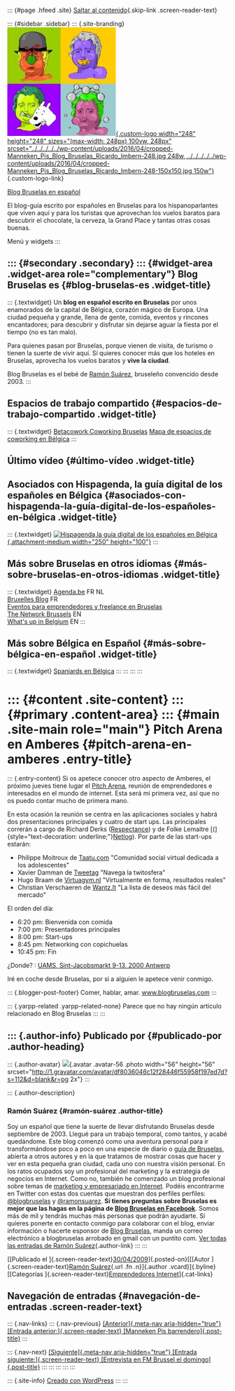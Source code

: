 ::: {#page .hfeed .site}
[Saltar al
contenido](../../../../../index.html?p=314#content){.skip-link
.screen-reader-text}

::: {#sidebar .sidebar}
::: {.site-branding}
[![](../../../../../wp-content/uploads/2016/04/cropped-Manneken_Pis_Blog_Bruselas_Ricardo_Imbern-248.jpg){.custom-logo
width="248" height="248" sizes="(max-width: 248px) 100vw, 248px"
srcset="../../../../../wp-content/uploads/2016/04/cropped-Manneken_Pis_Blog_Bruselas_Ricardo_Imbern-248.jpg 248w, ../../../../../wp-content/uploads/2016/04/cropped-Manneken_Pis_Blog_Bruselas_Ricardo_Imbern-248-150x150.jpg 150w"}](../../../../../index.html){.custom-logo-link}

[Blog Bruselas en español](../../../../../index.html)

El blog-guía escrito por españoles en Bruselas para los hispanoparlantes
que viven aquí y para los turistas que aprovechan los vuelos baratos
para descubrir el chocolate, la cerveza, la Grand Place y tantas otras
cosas buenas.

Menú y widgets
:::

::: {#secondary .secondary}
::: {#widget-area .widget-area role="complementary"}
Blog Bruselas es {#blog-bruselas-es .widget-title}
----------------

::: {.textwidget}
Un **blog en español escrito en Bruselas** por unos enamorados de la
capital de Bélgica, corazón mágico de Europa. Una ciudad pequeña y
grande, llena de gente, comida, eventos y rincones encantadores; para
descubrir y disfrutar sin dejarse aguar la fiesta por el tiempo (no es
tan malo).

Para quienes pasan por Bruselas, porque vienen de visita, de turismo o
tienen la suerte de vivir aquí. Sí quieres conocer más que los hoteles
en Bruselas, aprovecha los vuelos baratos y **vive la ciudad**.

Blog Bruselas es el bebé de [Ramón Suárez](http://www.ramonsuarez.com),
bruseleño convencido desde 2003.
:::

Espacios de trabajo compartido {#espacios-de-trabajo-compartido .widget-title}
------------------------------

::: {.textwidget}
[Betacowork Coworking Bruselas](http://www.betacowork.com) [Mapa de
espacios de coworking en Bélgica](http://coworkingbelgium.com)
:::

Último vídeo {#último-vídeo .widget-title}
------------

Asociados con Hispagenda, la guía digital de los españoles en Bélgica {#asociados-con-hispagenda-la-guía-digital-de-los-españoles-en-bélgica .widget-title}
---------------------------------------------------------------------

::: {.textwidget}
[![Hispagenda,la guía digital de los españoles en
Bélgica](../../../../../wp-content/uploads/2010/04/Hispagenda-250px.gif "Hispagenda, la guía digital de los españoles en Bélgica"){.attachment-medium
width="250" height="100"}](http://www.hispagenda.com)
:::

Más sobre Bruselas en otros idiomas {#más-sobre-bruselas-en-otros-idiomas .widget-title}
-----------------------------------

::: {.textwidget}
[Agenda.be](http://www.agenda.be) FR NL\
[Bruxelles Blog](http://www.bxlblog.be/) FR\
[Eventos para emprendedores y freelance en
Bruselas](http://www.betacowork.com/events/)\
[The Network
Brussels](http://groups.yahoo.com/group/TheNetworkBrussels/) EN\
[What\'s up in Belgium](http://www.whatsupin.be/) EN
:::

Más sobre Bélgica en Español {#más-sobre-bélgica-en-español .widget-title}
----------------------------

::: {.textwidget}
[Spaniards en Bélgica](http://www.spaniards.es/paises/belgica)
:::
:::
:::
:::

::: {#content .site-content}
::: {#primary .content-area}
::: {#main .site-main role="main"}
Pitch Arena en Amberes {#pitch-arena-en-amberes .entry-title}
======================

::: {.entry-content}
Si os apetece conocer otro aspecto de Amberes, el próximo jueves tiene
lugar el [Pitch
Arena](http://pitcharena.list-manage.com/track/click?u=34b943447b114ecb7489eda49&id=82cd262d55&e=2e73eb1141),
reunión de emprendedores e interesados en el mundo de internet. Esta
será mi primera vez, así que no os puedo contar mucho de primera mano.

En esta ocasión la reunión se centra en las aplicaciones sociales y
habrá dos presentaciones principales y cuatro de start ups. Las
principales correrán a cargo de Richard Derks
([Respectance](http://pitcharena.list-manage.com/track/click?u=34b943447b114ecb7489eda49&id=56e9124c00&e=2e73eb1141))
y de Folke Lemaitre
[(]{style="text-decoration: underline;"}[Netlog](http://pitcharena.list-manage.com/track/click?u=34b943447b114ecb7489eda49&id=d11bb0f7e9&e=2e73eb1141)).
Por parte de las start-ups estarán:

-   Philippe Moitroux de
    [Taatu.com](http://pitcharena.list-manage.com/track/click?u=34b943447b114ecb7489eda49&id=138199b023&e=2e73eb1141)
    "Comunidad social virtual dedicada a los adolescentes"
-   Xavier Damman de
    [Tweetag](http://pitcharena.list-manage.com/track/click?u=34b943447b114ecb7489eda49&id=55beceaa4c&e=2e73eb1141)
    "Navega la twitosfera"
-   Hugo Braam de
    [Virtuagym.nl](http://pitcharena.list-manage.com/track/click?u=34b943447b114ecb7489eda49&id=8870aa0fcd&e=2e73eb1141)
    "Virtualmente en forma, resultados reales"
-   Christian Verschaeren de
    [Wantz.It](http://pitcharena.list-manage.com/track/click?u=34b943447b114ecb7489eda49&id=83c6195d6b&e=2e73eb1141)
    "La lista de deseos más fácil del mercado"

El orden del día:

-   6:20 pm: Bienvenida con comida
-   7:00 pm: Presentadores principales
-   8:00 pm: Start-ups
-   8:45 pm: Networking con copichuelas
-   10:45 pm: Fin

¿Donde? : [UAMS, Sint-Jacobsmarkt 9-13, 2000
Antwerp](http://pitcharena.list-manage.com/track/click?u=34b943447b114ecb7489eda49&id=f7a0d78f83&e=2e73eb1141)

Iré en coche desde Bruselas, por si a alguien le apetece venir conmigo.

::: {.blogger-post-footer}
Comer, hablar, amar. www.blogbruselas.com
:::

::: {.yarpp-related .yarpp-related-none}
Parece que no hay ningún artículo relacionado en Blog Bruselas
:::
:::

::: {.author-info}
Publicado por {#publicado-por .author-heading}
-------------

::: {.author-avatar}
![](http://1.gravatar.com/avatar/df8036046c12f28446f55958f197ed7d?s=56&d=blank&r=pg){.avatar
.avatar-56 .photo width="56" height="56"
srcset="http://1.gravatar.com/avatar/df8036046c12f28446f55958f197ed7d?s=112&d=blank&r=pg 2x"}
:::

::: {.author-description}
### Ramón Suárez {#ramón-suárez .author-title}

Soy un español que tiene la suerte de llevar disfrutando Bruselas desde
septiembre de 2003. Llegué para un trabajo temporal, como tantos, y
acabé quedándome. Este blog comenzó como una aventura personal para ir
transformándose poco a poco en una especie de diario o [guía de
Bruselas](../../../../../index.html), abierta a otros autores y en la
que tratamos de mostrar cosas que hacer y ver en esta pequeña gran
ciudad, cada uno con nuestra visión personal. En los ratos ocupados soy
un profesional del marketing y la estrategia de negocios en Internet.
Como no, también he comenzado un blog profesional sobre temas de
[marketing y empresariado en Internet](http://ramonsuarez.com). Podéis
encontrarme en Twitter con estas dos cuentas que muestran dos perfiles
perfiles: [\@blogbruselas](http://twitter.com/blogbruselas) y
[\@ramonsuarez](http://twitter.com/ramonsuarez). **Sí tienes preguntas
sobre Bruselas es mejor que las hagas en la página de [Blog Bruselas en
Facebook](http://www.facebook.com/blogbruselas)**. Somos más de mil y
tendrás muchas más personas que podrán ayudarte. Si quieres ponerte en
contacto conmigo para colaborar con el blog, enviar información o
hacerte esponsor de [Blog Bruselas](../../../../../index.html), manda un
correo electrónico a blogbruselas arrobado en gmail con un puntito com.
[Ver todas las entradas de Ramón
Suárez](../../../../2010/04/30/index.html?author=2){.author-link}
:::
:::

[[Publicado el
]{.screen-reader-text}[30/04/2009](../../../../../index.html?p=314)]{.posted-on}[[[Autor
]{.screen-reader-text}[Ramón
Suárez](../../../../2010/04/30/index.html?author=2){.url .fn
.n}]{.author .vcard}]{.byline}[[Categorías
]{.screen-reader-text}[Emprendedores
Internet](../../../../category/emprendedores-internet/index.html)]{.cat-links}

Navegación de entradas {#navegación-de-entradas .screen-reader-text}
----------------------

::: {.nav-links}
::: {.nav-previous}
[[Anterior]{.meta-nav aria-hidden="true"} [Entrada
anterior:]{.screen-reader-text} [Manneken Pis
barrendero]{.post-title}](../../../../../index.html?p=313)
:::

::: {.nav-next}
[[Siguiente]{.meta-nav aria-hidden="true"} [Entrada
siguiente:]{.screen-reader-text} [Entrevista en FM Brussel el
domingo]{.post-title}](../../../../../index.html?p=315)
:::
:::
:::
:::
:::

::: {.site-info}
[Creado con WordPress](https://es.wordpress.org/)
:::
:::
